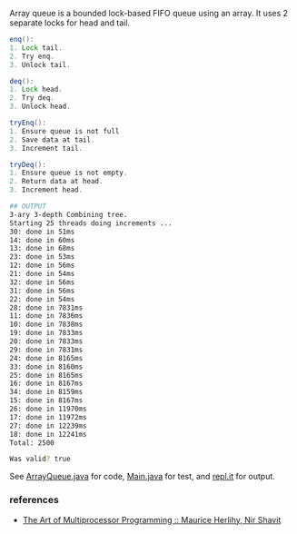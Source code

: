 Array queue is a bounded lock-based FIFO queue using
an array. It uses 2 separate locks for head and tail.

```java
enq():
1. Lock tail.
2. Try enq.
3. Unlock tail.
```

```java
deq():
1. Lock head.
2. Try deq.
3. Unlock head.
```

```java
tryEnq():
1. Ensure queue is not full
2. Save data at tail.
3. Increment tail.
```

```java
tryDeq():
1. Ensure queue is not empty.
2. Return data at head.
3. Increment head.
```

```bash
## OUTPUT
3-ary 3-depth Combining tree.
Starting 25 threads doing increments ...
30: done in 51ms
14: done in 60ms
13: done in 68ms
23: done in 53ms
12: done in 56ms
21: done in 54ms
32: done in 56ms
31: done in 56ms
22: done in 54ms
28: done in 7831ms
11: done in 7836ms
10: done in 7838ms
19: done in 7833ms
20: done in 7833ms
29: done in 7831ms
24: done in 8165ms
33: done in 8160ms
25: done in 8165ms
16: done in 8167ms
34: done in 8159ms
15: done in 8167ms
26: done in 11970ms
17: done in 11972ms
27: done in 12239ms
18: done in 12241ms
Total: 2500

Was valid? true
```

See [ArrayQueue.java] for code, [Main.java] for test, and [repl.it] for output.

[ArrayQueue.java]: https://repl.it/@wolfram77/array-queue#ArrayQueue.java
[Main.java]: https://repl.it/@wolfram77/array-queue#Main.java
[repl.it]: https://array-queue.wolfram77.repl.run


### references

- [The Art of Multiprocessor Programming :: Maurice Herlihy, Nir Shavit](https://dl.acm.org/doi/book/10.5555/2385452)
